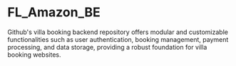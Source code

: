 # FL_Amazon_BE
Github's villa booking backend repository offers modular and customizable functionalities such as user authentication, booking management, payment processing, and data storage, providing a robust foundation for villa booking websites.
